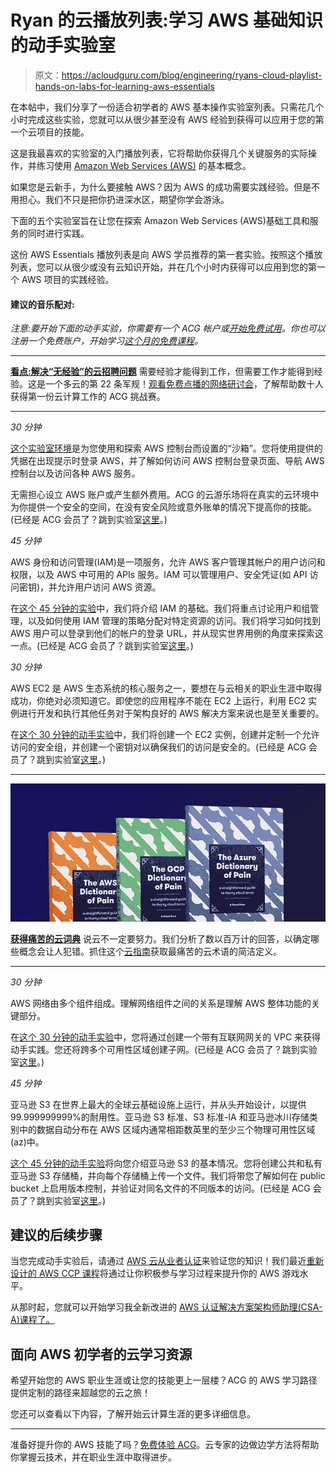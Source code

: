 # Ryan 的云播放列表:学习 AWS 基础知识的动手实验室

> 原文：<https://acloudguru.com/blog/engineering/ryans-cloud-playlist-hands-on-labs-for-learning-aws-essentials>

在本帖中，我们分享了一份适合初学者的 AWS 基本操作实验室列表。只需花几个小时完成这些实验，您就可以从很少甚至没有 AWS 经验到获得可以应用于您的第一个云项目的技能。

这是我最喜欢的实验室的入门播放列表，它将帮助你获得几个关键服务的实际操作，并练习使用 [Amazon Web Services (AWS)](https://acloudguru.com/blog/engineering/what-is-amazon-web-services-aws) 的基本概念。

如果您是云新手，为什么要接触 AWS？因为 AWS 的成功需要实践经验。但是不用担心。我们不只是把你扔进深水区，期望你学会游泳。

下面的五个实验室旨在让您在探索 Amazon Web Services (AWS)基础工具和服务的同时进行实践。

这份 AWS Essentials 播放列表是向 AWS 学员推荐的第一套实验。按照这个播放列表，您可以从很少或没有云知识开始，并在几个小时内获得可以应用到您的第一个 AWS 项目的实践经验。

#### **建议的音乐配对**:

*注意:要开始下面的动手实验，你需要有一个 ACG 帐户或[开始免费试用](https://acloudguru.com/pricing)。你也可以注册一个免费账户，开始学习[这个月的免费课程](https://acloudguru.com/blog/news/whats-free-at-acg)。*

* * *

[**看点:解决“无经验”的云招聘问题**](https://get.acloudguru.com/solving-no-experience-cloud-problem-webinar)
需要经验才能得到工作，但需要工作才能得到经验。这是一个多云的第 22 条军规！[观看免费点播的网络研讨会](https://get.acloudguru.com/solving-no-experience-cloud-problem-webinar)，了解帮助数十人获得第一份云计算工作的 ACG 挑战赛。

* * *

*30 分钟*

[这个实验室环境](https://acloudguru.com/hands-on-labs/access-and-tour-the-aws-console)是为您使用和探索 AWS 控制台而设置的“沙箱”。您将使用提供的凭据在出现提示时登录 AWS，并了解如何访问 AWS 控制台登录页面、导航 AWS 控制台以及访问各种 AWS 服务。

无需担心设立 AWS 账户或产生额外费用。ACG 的云游乐场将在真实的云环境中为你提供一个安全的空间，在没有安全风险或意外账单的情况下提高你的技能。(已经是 ACG 会员了？跳到实验室[这里](https://learn.acloud.guru/handson/04db0b6e-0c86-463f-93b3-5a13312c555e)。)

*45 分钟*

AWS 身份和访问管理(IAM)是一项服务，允许 AWS 客户管理其帐户的用户访问和权限，以及 AWS 中可用的 APIs 服务。IAM 可以管理用户、安全凭证(如 API 访问密钥)，并允许用户访问 AWS 资源。

在[这个 45 分钟的实验](https://acloudguru.com/hands-on-labs/introduction-to-aws-identity-and-access-management-iam-2)中，我们将介绍 IAM 的基础。我们将重点讨论用户和组管理，以及如何使用 IAM 管理的策略分配对特定资源的访问。我们将学习如何找到 AWS 用户可以登录到他们的帐户的登录 URL，并从现实世界用例的角度来探索这一点。(已经是 ACG 会员了？跳到实验室[这里](https://learn.acloud.guru/handson/4b620748-f44f-408a-a42b-f727a208e952)。)

*30 分钟*

AWS EC2 是 AWS 生态系统的核心服务之一，要想在与云相关的职业生涯中取得成功，你绝对必须知道它。即使您的应用程序不能在 EC2 上运行，利用 EC2 实例进行开发和执行其他任务对于架构良好的 AWS 解决方案来说也是至关重要的。

在[这个 30 分钟的动手实验](https://acloudguru.com/hands-on-labs/introduction-to-ec2)中，我们将创建一个 EC2 实例，创建并定制一个允许访问的安全组，并创建一个密钥对以确保我们的访问是安全的。(已经是 ACG 会员了？跳到实验室[这里](https://learn.acloud.guru/handson/1b522849-dd33-43e4-90ba-4d10a3319a96)。)

* * *

[![Complete guide to the Cloud and Dictionary ](img/93ebf63b88ab7fbd48705a01952ba688.png)](https://get.acloudguru.com/cloud-dictionary-of-pain?ajs_aid=8b2cc73f-c0e0-442b-ba6d-0eb362250ebb)

[**获得痛苦的云词典**](https://get.acloudguru.com/cloud-dictionary-of-pain)
说云不一定要努力。我们分析了数以百万计的回答，以确定哪些概念会让人犯错。抓住这个[云指南](https://get.acloudguru.com/cloud-dictionary-of-pain)获取最痛苦的云术语的简洁定义。

* * *

*30 分钟*

AWS 网络由多个组件组成。理解网络组件之间的关系是理解 AWS 整体功能的关键部分。

在[这个 30 分钟的动手实验](https://acloudguru.com/hands-on-labs/create-and-configure-basic-vpc-components-in-aws)中，您将通过创建一个带有互联网网关的 VPC 来获得动手实践。您还将跨多个可用性区域创建子网。(已经是 ACG 会员了？跳到实验室[这里](https://learn.acloud.guru/handson/344672a2-6d75-449f-98c3-6d682b481565)。)

*45 分钟*

亚马逊 S3 在世界上最大的全球云基础设施上运行，并从头开始设计，以提供 99.999999999%的耐用性。亚马逊 S3 标准、S3 标准-IA 和亚马逊冰川存储类别中的数据自动分布在 AWS 区域内通常相距数英里的至少三个物理可用性区域(az)中。

[这个 45 分钟的动手实验](https://acloudguru.com/hands-on-labs/introduction-to-amazon-s3)将向您介绍亚马逊 S3 的基本情况。您将创建公共和私有亚马逊 S3 存储桶，并向每个存储桶上传一个文件。我们将带您了解如何在 public bucket 上启用版本控制，并验证对同名文件的不同版本的访问。(已经是 ACG 会员了？跳到实验室[这里](https://learn.acloud.guru/handson/711879e3-75f6-417e-a6eb-f72e1b561c35)。)

## **建议的后续步骤**

当您完成动手实验后，请通过 [AWS 云从业者认证](https://learn.acloud.guru/course/aws-certified-cloud-practitioner/dashboard)来验证您的知识！我们最近[重新设计的 AWS CCP 课程](https://acloudguru.com/blog/news/aws-certified-cloud-practitioner-course-reimagined)将通过让你积极参与学习过程来提升你的 AWS 游戏水平。

从那时起，您就可以开始学习我全新改进的 [AWS 认证解决方案架构师助理(CSA-A)课程了。](https://acloud.guru/overview/certified-solutions-architect-associate)

## 面向 AWS 初学者的云学习资源

希望开始您的 AWS 职业生涯或让您的技能更上一层楼？ACG 的 AWS 学习路径提供定制的路径来超越您的云之旅！

您还可以查看以下内容，了解开始云计算生涯的更多详细信息。

* * *

准备好提升你的 AWS 技能了吗？[免费体验 ACG](https://acloudguru.com/pricing)。云专家的边做边学方法将帮助你掌握云技术，并在职业生涯中取得进步。